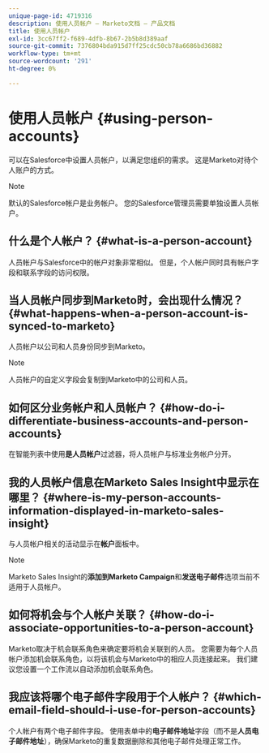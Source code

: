 ```yaml
---
unique-page-id: 4719316
description: 使用人员帐户 — Marketo文档 — 产品文档
title: 使用人员帐户
exl-id: 3cc67ff2-f689-4dfb-8b67-2b5b8d389aaf
source-git-commit: 7376804bda915d7ff25cdc50cb78a6686bd36882
workflow-type: tm+mt
source-wordcount: '291'
ht-degree: 0%

---
```


# 使用人员帐户 {#using-person-accounts}

可以在Salesforce中设置人员帐户，以满足您组织的需求。 这是Marketo对待个人账户的方式。

>[!NOTE]
>
>默认的Salesforce帐户是业务帐户。 您的Salesforce管理员需要单独设置人员帐户。

## 什么是个人帐户？ {#what-is-a-person-account}

人员帐户与Salesforce中的帐户对象非常相似。 但是，个人帐户同时具有帐户字段和联系字段的访问权限。

## 当人员帐户同步到Marketo时，会出现什么情况？ {#what-happens-when-a-person-account-is-synced-to-marketo}

人员帐户以公司和人员身份同步到Marketo。

>[!NOTE]
>
>人员帐户的自定义字段会复制到Marketo中的公司和人员。

## 如何区分业务帐户和人员帐户？ {#how-do-i-differentiate-business-accounts-and-person-accounts}

在智能列表中使用&#x200B;**是人员帐户**&#x200B;过滤器，将人员帐户与标准业务帐户分开。

## 我的人员帐户信息在Marketo Sales Insight中显示在哪里？ {#where-is-my-person-accounts-information-displayed-in-marketo-sales-insight}

与人员帐户相关的活动显示在&#x200B;**帐户**&#x200B;面板中。

>[!NOTE]
>
>Marketo Sales Insight的&#x200B;**添加到Marketo Campaign**&#x200B;和&#x200B;**发送电子邮件**&#x200B;选项当前不适用于人员帐户。

## 如何将机会与个人帐户关联？ {#how-do-i-associate-opportunities-to-a-person-account}

Marketo取决于机会联系角色来确定要将机会关联到的人员。 您需要为每个人员帐户添加机会联系角色，以将该机会与Marketo中的相应人员连接起来。 我们建议您设置一个工作流以自动添加机会联系角色。

## 我应该将哪个电子邮件字段用于个人帐户？ {#which-email-field-should-i-use-for-person-accounts}

个人帐户有两个电子邮件字段。 使用表单中的&#x200B;**电子邮件地址**&#x200B;字段（而不是&#x200B;**人员电子邮件地址**），确保Marketo的重复数据删除和其他电子邮件处理正常工作。
